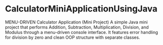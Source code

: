 # CalculatorMiniApplicationUsingJava
MENU-DRIVEN Calculator Application (Mini Project)  A simple Java mini project that performs Addition, Subtraction, Multiplication, Division, and Modulus through a menu-driven console interface. It features error handling for division by zero and clean OOP structure with separate classes.
